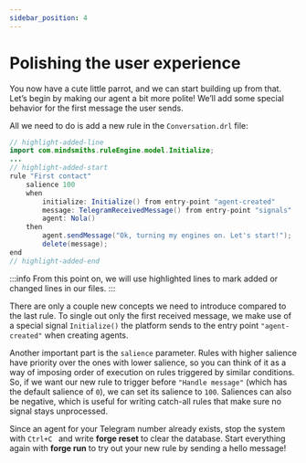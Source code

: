 ```yaml
---
sidebar_position: 4
---
```


# Polishing the user experience

You now have a cute little parrot, and we can start building up from that.
Let’s begin by making our agent a bit more polite! We’ll add some special behavior for the first message the user sends.

All we need to do is add a new rule in the ```Conversation.drl``` file:

```java title="rules/Nola/Conversation.drl"
// highlight-added-line
import com.mindsmiths.ruleEngine.model.Initialize;
...
// highlight-added-start
rule "First contact"
    salience 100
    when
        initialize: Initialize() from entry-point "agent-created"
        message: TelegramReceivedMessage() from entry-point "signals"
        agent: Nola()
    then
        agent.sendMessage("Ok, turning my engines on. Let's start!");
        delete(message);
end
// highlight-added-end
```

:::info
From this point on, we will use highlighted lines to mark added or changed lines in our files. 
:::

There are only a couple new concepts we need to introduce compared to the last rule.
To single out only the first received message, we make use of a special signal ```Initialize()``` the platform sends to the entry point ```"agent-created"```  when creating agents.


Another important part is the ```salience``` parameter. Rules with higher salience have priority over the ones with lower salience, so you can think of it as a way of imposing order of execution on rules triggered by similar conditions. So, if we want our new rule to trigger before ```"Handle message"``` (which has the default salience of ``0``), we can set its salience to ``100``. Saliences can also be negative, which is useful for writing catch-all rules that make sure no signal stays unprocessed.


Since an agent for your Telegram number already exists, stop the system with ```Ctrl+C ``` and write **forge reset** to clear the database.
Start everything again with **forge run** to try out your new rule by sending a hello message!
